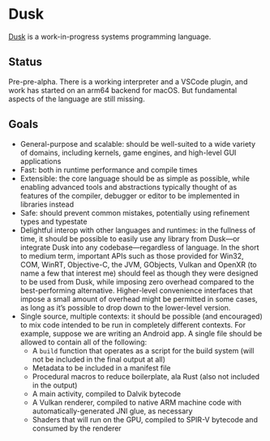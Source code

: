 # Dusk
[Dusk](https://dusklang.org/) is a work-in-progress systems programming language.

## Status
Pre-pre-alpha. There is a working interpreter and a VSCode plugin, and work has started on an arm64 backend for macOS. But fundamental aspects of the language are still missing.

## Goals
- General-purpose and scalable: should be well-suited to a wide variety of domains, including kernels, game engines, and high-level GUI applications
- Fast: both in runtime performance and compile times
- Extensible: the core language should be as simple as possible, while enabling advanced tools and abstractions typically thought of as features of the compiler, debugger or editor to be implemented in libraries instead
- Safe: should prevent common mistakes, potentially using refinement types and typestate
- Delightful interop with other languages and runtimes: in the fullness of time, it should be possible to easily use any library from Dusk—or integrate Dusk into any codebase—regardless of language. In the short to medium term, important APIs such as those provided for Win32, COM, WinRT, Objective-C, the JVM, GObjects, Vulkan and OpenXR (to name a few that interest me) should feel as though they were designed to be used from Dusk, while imposing zero overhead compared to the best-performing alternative. Higher-level convenience interfaces that impose a small amount of overhead might be permitted in some cases, as long as it’s possible to drop down to the lower-level version.
- Single source, multiple contexts: it should be possible (and encouraged) to mix code intended to be run in completely different contexts. For example, suppose we are writing an Android app. A single file should be allowed to contain all of the following:
  - A `build` function that operates as a script for the build system (will not be included in the final output at all)
  - Metadata to be included in a manifest file
  - Procedural macros to reduce boilerplate, ala Rust (also not included in the output)
  - A main activity, compiled to Dalvik bytecode
  - A Vulkan renderer, compiled to native ARM machine code with automatically-generated JNI glue, as necessary
  - Shaders that will run on the GPU, compiled to SPIR-V bytecode and consumed by the renderer
